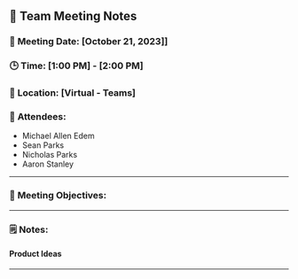## 📝 **Team Meeting Notes**

### 📅 **Meeting Date**: [October 21, 2023]]

### 🕒 **Time**: [1:00 PM] - [2:00 PM]

### 📍 **Location**: [Virtual - Teams]

### 📣 **Attendees**:
- Michael Allen Edem
- Sean Parks
- Nicholas Parks
- Aaron Stanley

---

### 🎯 **Meeting Objectives**:



---

### 🗒️ **Notes**:


#### Product Ideas

---
